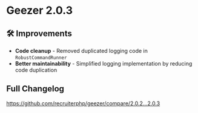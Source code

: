 # Geezer 2.0.3

## 🛠️ Improvements

- **Code cleanup** - Removed duplicated logging code in `RobustCommandRunner`
- **Better maintainability** - Simplified logging implementation by reducing code duplication

## Full Changelog

https://github.com/recruiterphp/geezer/compare/2.0.2...2.0.3